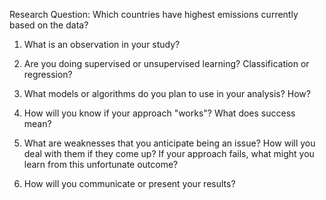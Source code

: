 Research Question: Which countries have highest emissions currently based on the data? 

1. What is an observation in your study?

2. Are you doing supervised or unsupervised learning? Classification or regression?

3. What models or algorithms do you plan to use in your analysis? How?

4. How will you know if your approach "works"? What does success mean?

5. What are weaknesses that you anticipate being an issue? How will you deal with them if they come up? If your approach fails, what might you learn from this unfortunate outcome?

6. How will you communicate or present your results?

